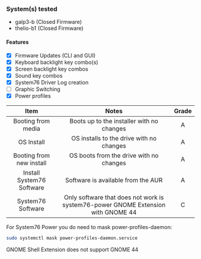 ### System(s) tested
- galp3-b (Closed Firmware)
- thelio-b1 (Closed Firmware)

#### Features

- [x] Firmware Updates (CLI and GUI)
- [x] Keyboard backlight key combo(s)
- [x] Screen backlight key combos
- [x] Sound key combos
- [x] System76 Driver Log creation
- [ ] Graphic Switching
- [x] Power profiles 

| Item | Notes | Grade |
|:--------:|:------------:|:----:|
| Booting from media | Boots up to the installer with no changes | A |
| OS Install | OS installs to the drive with no changes | A |
| Booting from new install | OS boots from the drive with no changes | A |
| Install System76 Software | Software is available from the AUR | A |
| System76 Software | Only software that does not work is system76-power GNOME Extension with GNOME 44 | C |

For System76 Power you do need to mask power-profiles-daemon:

```bash
sudo systemctl mask power-profiles-daemon.service
```

 GNOME Shell Extension does not support GNOME 44
